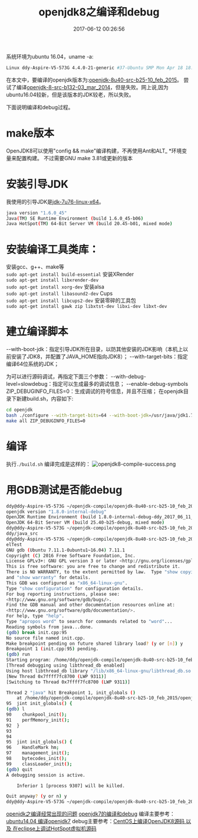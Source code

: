 ﻿---
title: openjdk8之编译和debug
date: 2017-06-12 00:26:56
tags: [openjdk,jvm]
categories: jvm
---
系统环境为ubuntu 16.04，uname -a:
```bash
Linux ddy-Aspire-V5-573G 4.4.0-21-generic #37-Ubuntu SMP Mon Apr 18 18:33:37 UTC 2016 x86_64 x86_64 x86_64 GNU/Linux
```
在本文中，要编译的openjdk版本为:[openjdk-8u40-src-b25-10_feb_2015][1]。
尝试了编译[openjdk-8-src-b132-03_mar_2014][2]，但是失败。网上说,因为ubuntu16.04较新，但是该版本的JDK较老，所以失败。

下面说明编译和debug过程。

# make版本
OpenJDK8可以使用"config && make"编译构建，不再使用Ant和ALT_ *环境变量来配置构建。
不过需要GNU make 3.81或更新的版本
# 安装引导JDK
我使用的引导JDK是[jdk-7u76-linux-x64][3]。
```bash
java version "1.6.0_45"
Java(TM) SE Runtime Environment (build 1.6.0_45-b06)
Java HotSpot(TM) 64-Bit Server VM (build 20.45-b01, mixed mode)
```

# 安装编译工具类库：

安装gcc、g++、make等  
``sudo apt-get install build-essential``
安装XRender  
``sudo apt-get install libxrender-dev``  
``sudo apt-get install xorg-dev`` 
安装alsa  
``sudo apt-get install libasound2-dev``
Cups  
``sudo apt-get install libcups2-dev`` 
安装零碎的工具包  
``sudo apt-get install gawk zip libxtst-dev libxi-dev libxt-dev``
 
 
# 建立编译脚本
--with-boot-jdk：指定引导JDK所在目录，以防其他安装的JDK影响（本机上以前安装了JDK8，并配置了JAVA_HOME指向JDK8）；
--with-target-bits：指定编译64位系统的JDK；

为可以进行源码调试，再指定下面三个参数：
--with-debug-level=slowdebug：指定可以生成最多的调试信息；
--enable-debug-symbols ZIP_DEBUGINFO_FILES=0：生成调试的符号信息，并且不压缩；
在openjdk目录下新建build.sh，内容如下:
```bash
cd openjdk  
bash ./configure --with-target-bits=64 --with-boot-jdk=/usr/java/jdk1.7.0_80/ --with-debug-level=slowdebug --enable-debug-symbols ZIP_DEBUGINFO_FILES=0  
make all ZIP_DEBUGINFO_FILES=0  
```

# 编译
执行``./build.sh``
编译完成是这样的：
![openjdk8-compile-success.png][4]
# 用GDB测试是否能debug
```bash
ddy@ddy-Aspire-V5-573G ~/openjdk-compile/openjdk-8u40-src-b25-10_feb_2015/openjdk/build/linux-x86_64-normal-server-slowdebug/jdk/bin $ ./java -version
openjdk version "1.8.0-internal-debug"
OpenJDK Runtime Environment (build 1.8.0-internal-debug-ddy_2017_06_11_23_26-b00)
OpenJDK 64-Bit Server VM (build 25.40-b25-debug, mixed mode)
ddy@ddy-Aspire-V5-573G ~/openjdk-compile/openjdk-8u40-src-b25-10_feb_2015/openjdk/build/linux-x86_64-normal-server-slowdebug/jdk/bin $ export CLASSPATH=.:/home/
ddy/java_src
ddy@ddy-Aspire-V5-573G ~/openjdk-compile/openjdk-8u40-src-b25-10_feb_2015/openjdk/build/linux-x86_64-normal-server-slowdebug/jdk/bin $ gdb --args java FileChann
elTest
GNU gdb (Ubuntu 7.11.1-0ubuntu1~16.04) 7.11.1
Copyright (C) 2016 Free Software Foundation, Inc.
License GPLv3+: GNU GPL version 3 or later <http://gnu.org/licenses/gpl.html>
This is free software: you are free to change and redistribute it.
There is NO WARRANTY, to the extent permitted by law.  Type "show copying"
and "show warranty" for details.
This GDB was configured as "x86_64-linux-gnu".
Type "show configuration" for configuration details.
For bug reporting instructions, please see:
<http://www.gnu.org/software/gdb/bugs/>.
Find the GDB manual and other documentation resources online at:
<http://www.gnu.org/software/gdb/documentation/>.
For help, type "help".
Type "apropos word" to search for commands related to "word"...
Reading symbols from java...done.
(gdb) break init.cpp:95
No source file named init.cpp.
Make breakpoint pending on future shared library load? (y or [n]) y
Breakpoint 1 (init.cpp:95) pending.
(gdb) run
Starting program: /home/ddy/openjdk-compile/openjdk-8u40-src-b25-10_feb_2015/openjdk/build/linux-x86_64-normal-server-slowdebug/jdk/bin/java FileChannelTest
[Thread debugging using libthread_db enabled]
Using host libthread_db library "/lib/x86_64-linux-gnu/libthread_db.so.1".
[New Thread 0x7ffff7fc8700 (LWP 9311)]
[Switching to Thread 0x7ffff7fc8700 (LWP 9311)]

Thread 2 "java" hit Breakpoint 1, init_globals ()
    at /home/ddy/openjdk-compile/openjdk-8u40-src-b25-10_feb_2015/openjdk/hotspot/src/share/vm/runtime/init.cpp:95
95	jint init_globals() {
(gdb) l
90	  chunkpool_init();
91	  perfMemory_init();
92	}
93	
94	
95	jint init_globals() {
96	  HandleMark hm;
97	  management_init();
98	  bytecodes_init();
99	  classLoader_init();
(gdb) quit
A debugging session is active.

	Inferior 1 [process 9307] will be killed.

Quit anyway? (y or n) y
ddy@ddy-Aspire-V5-573G ~/openjdk-compile/openjdk-8u40-src-b25-10_feb_2015/openjdk/build/linux-x86_64-normal-server-slowdebug/jdk/bin $ 

```
[openjdk之编译经常出现的问题][5]
[openjdk7的编译和debug][6]
编译主要参考：[ubuntu14.04 编译openjdk7][7]
debug主要参考：[CentOS上编译OpenJDK8源码 以及 在eclipse上调试HotSpot虚拟机源码][8]


  [1]: https://pan.baidu.com/s/1mhLHkc4
  [2]: https://pan.baidu.com/s/1jI1cGNc
  [3]: https://pan.baidu.com/s/1hr6qkOO
  [4]: http://oqxil93b6.bkt.clouddn.com/images/openjdk/opjdk-8u40-compile-success.png
  [5]: https://yddmax.github.io/2017/06/12/openjdk%E4%B9%8B%E7%BC%96%E8%AF%91%E7%BB%8F%E5%B8%B8%E5%87%BA%E7%8E%B0%E7%9A%84%E9%97%AE%E9%A2%98/
  [6]: https://yddmax.github.io/2017/06/11/openjdk7%E4%B9%8B%E7%BC%96%E8%AF%91%E5%92%8Cdebug/
  [7]: https://ayonel.me/index.php/2017/01/05/compile_openjdk/
  [8]: http://blog.csdn.net/tjiyu/article/details/53725247